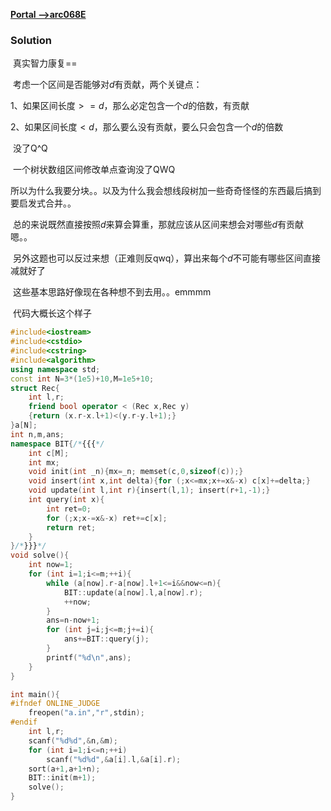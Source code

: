 [**Portal -->arc068E**](https://arc068.contest.atcoder.jp/tasks/arc068_c)

### Solution

​	真实智力康复==

​	考虑一个区间是否能够对$d$有贡献，两个关键点：

1、如果区间长度$>=d$，那么必定包含一个$d$的倍数，有贡献

2、如果区间长度$<d$，那么要么没有贡献，要么只会包含一个$d$的倍数

​	没了Q^Q

​	一个树状数组区间修改单点查询没了QWQ

​	所以为什么我要分块。。以及为什么我会想线段树加一些奇奇怪怪的东西最后搞到要启发式合并。。

​	总的来说既然直接按照$d$来算会算重，那就应该从区间来想会对哪些$d$有贡献嗯。。

​	另外这题也可以反过来想（正难则反qwq），算出来每个$d$不可能有哪些区间直接减就好了

​	这些基本思路好像现在各种想不到去用。。emmmm



​	代码大概长这个样子

```C++
#include<iostream>
#include<cstdio>
#include<cstring>
#include<algorithm>
using namespace std;
const int N=3*(1e5)+10,M=1e5+10;
struct Rec{
	int l,r;
	friend bool operator < (Rec x,Rec y)
	{return (x.r-x.l+1)<(y.r-y.l+1);}
}a[N];
int n,m,ans;
namespace BIT{/*{{{*/
	int c[M];
	int mx;
	void init(int _n){mx=_n; memset(c,0,sizeof(c));}
	void insert(int x,int delta){for (;x<=mx;x+=x&-x) c[x]+=delta;}
	void update(int l,int r){insert(l,1); insert(r+1,-1);}
	int query(int x){
		int ret=0;
		for (;x;x-=x&-x) ret+=c[x];
		return ret;
	}
}/*}}}*/
void solve(){
	int now=1;
	for (int i=1;i<=m;++i){
		while (a[now].r-a[now].l+1<=i&&now<=n){
			BIT::update(a[now].l,a[now].r);
			++now;
		}
		ans=n-now+1;
		for (int j=i;j<=m;j+=i){
			ans+=BIT::query(j);
		}
		printf("%d\n",ans);
	}
}

int main(){
#ifndef ONLINE_JUDGE
	freopen("a.in","r",stdin);
#endif
	int l,r;
	scanf("%d%d",&n,&m);
	for (int i=1;i<=n;++i)
		scanf("%d%d",&a[i].l,&a[i].r);
	sort(a+1,a+1+n);
	BIT::init(m+1);
	solve();
}
```

